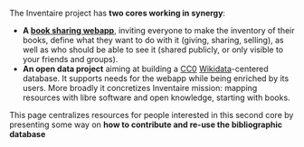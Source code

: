 The Inventaire project has **two cores working in synergy**:

* **A [book sharing webapp](https://inventaire.io/welcome)**, inviting everyone to make the inventory of their books, define what they want to do with it (giving, sharing, selling), as well as who should be able to see it (shared publicly, or only visible to your friends and groups).
* **An open data project** aiming at building a [CC0](https://creativecommons.org/publicdomain/zero/1.0/) [Wikidata](https://www.wikidata.org)-centered database. It supports needs for the webapp while being enriched by its users. More broadly it concretizes Inventaire mission: mapping resources with libre software and open knowledge, starting with books.

This page centralizes resources for people interested in this second core by presenting some way on **how to contribute and re-use the bibliographic database**

